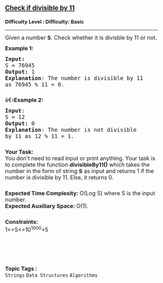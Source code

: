 <h2><a href="https://www.geeksforgeeks.org/problems/check-if-divisible-by-114724/1?page=2&category=Strings&sortBy=difficulty">Check if divisible by 11</a></h2><h3>Difficulty Level : Difficulty: Basic</h3><hr><div class="problems_problem_content__Xm_eO"><p><span style="font-size: 18px;">Given a number <strong>S</strong>. Check whether it is divisble by 11 or not.</span></p>
<p><span style="font-size: 18px;"><strong>Example 1:</strong></span></p>
<pre><span style="font-size: 18px;"><strong>Input:</strong>
S = 76945
<strong>Output:</strong> 1
<strong>Explanation</strong>: The number is divisible by 11
as 76945 % 11 = 0.
</span>
</pre>
<p><span style="font-size: 18px;">â€‹<strong>Example 2:</strong></span></p>
<pre><span style="font-size: 18px;"><strong>Input</strong>: 
S = 12
<strong>Output:</strong> 0
<strong>Explanation</strong>: The number is not divisible
by 11 as 12 % 11 = 1.</span>
</pre>
<p><br><span style="font-size: 18px;"><strong>Your Task:</strong><br>You don't need to read input or print anything. Your task is to complete the function&nbsp;<strong>divisibleBy11()</strong>&nbsp;which takes the number in the form of string <strong>S</strong> as input and returns 1 if the number is divisible by 11. Else, it returns 0.</span></p>
<p><br><span style="font-size: 18px;"><strong>Expected Time Complexity:&nbsp;</strong>O(Log S) where S&nbsp;is the input number.<br><strong>Expected Auxiliary Space:&nbsp;</strong>O(1).&nbsp;</span></p>
<p><br><span style="font-size: 18px;"><strong>Constraints:</strong><br>1&lt;=S&lt;=10<sup>1000</sup>+5</span></p>
<p>&nbsp;</p>
<p>&nbsp;</p></div><br><p><span style=font-size:18px><strong>Topic Tags : </strong><br><code>Strings</code>&nbsp;<code>Data Structures</code>&nbsp;<code>Algorithms</code>&nbsp;